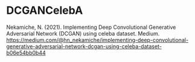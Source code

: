 # DCGANCelebA
Nekamiche, N. (2021). Implementing Deep Convolutional Generative Adversarial Network (DCGAN) using celeba dataset. Medium.  https://medium.com/@hn_nekamiche/implementing-deep-convolutional-generative-adversarial-network-dcgan-using-celeba-dataset-b06e54bb0b44 
